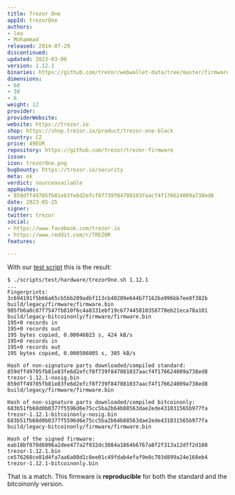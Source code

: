 ```yaml
---
title: Trezor One
appId: trezorOne
authors:
- leo
- Mohammad
released: 2014-07-29
discontinued: 
updated: 2023-03-06
version: 1.12.1
binaries: https://github.com/trezor/webwallet-data/tree/master/firmware/1
dimensions:
- 60
- 30
- 6
weight: 12
provider: 
providerWebsite: 
website: https://trezor.io
shop: https://shop.trezor.io/product/trezor-one-black
country: CZ
price: 49EUR
repository: https://github.com/trezor/trezor-firmware
issue: 
icon: trezorOne.png
bugbounty: https://trezor.io/security
meta: ok
verdict: sourceavailable
appHashes:
- 859dff49705fb81e83fe6d2efcf8f739f847081037aacf4f176624009a738ed8
date: 2023-05-25
signer: 
twitter: trezor
social:
- https://www.facebook.com/trezor.io
- https://www.reddit.com/r/TREZOR
features: 

---
```


With our
[test script](https://gitlab.com/walletscrutiny/walletScrutinyCom/-/blob/master/scripts/test/hardware/trezorOne.sh)
this is the result:

```
$ ./scripts/test/hardware/trezorOne.sh 1.12.1
...
Fingerprints:
3c694191f5b66a65cb5bb209adbf113cb40209e644b77162ba996bb7ee8f382b build/legacy/firmware/firmware.bin
985fb6a8c87f7547fb810f6c4a8331ebf19c677445810358778eb21eca78a181 build/legacy-bitcoinonly/firmware/firmware.bin
195+0 records in
195+0 records out
195 bytes copied, 0.00046023 s, 424 kB/s
195+0 records in
195+0 records out
195 bytes copied, 0.000506005 s, 385 kB/s

Hash of non-signature parts downloaded/compiled standard:
859dff49705fb81e83fe6d2efcf8f739f847081037aacf4f176624009a738ed8  trezor-1.12.1-nosig.bin
859dff49705fb81e83fe6d2efcf8f739f847081037aacf4f176624009a738ed8  build/legacy/firmware/firmware.bin

Hash of non-signature parts downloaded/compiled bitcoinonly:
683b51fb68d0b0377f5596d6e75cc5ba2b64b88563dae2ede431031565b977fa  trezor-1.12.1-bitcoinonly-nosig.bin
683b51fb68d0b0377f5596d6e75cc5ba2b64b88563dae2ede431031565b977fa  build/legacy-bitcoinonly/firmware/firmware.bin

Hash of the signed firmware:
eab18bf870d6096a2dee477a2f032dc3084a1864b6767a8f2f313a12dff2d180  trezor-1.12.1.bin
ce576268ce81d4fa7aa6a80d1c8ee01c49fdab4efaf9e0c703d899a24e168eb4  trezor-1.12.1-bitcoinonly.bin
```

That is a match. This firmware is **reproducible** for both the standard and the
bitcoinonly version.
